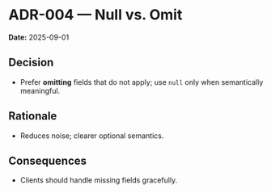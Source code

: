 # ADR-004 — Null vs. Omit
**Date:** 2025-09-01  

## Decision
- Prefer **omitting** fields that do not apply; use `null` only when semantically meaningful.

## Rationale
- Reduces noise; clearer optional semantics.

## Consequences
- Clients should handle missing fields gracefully.